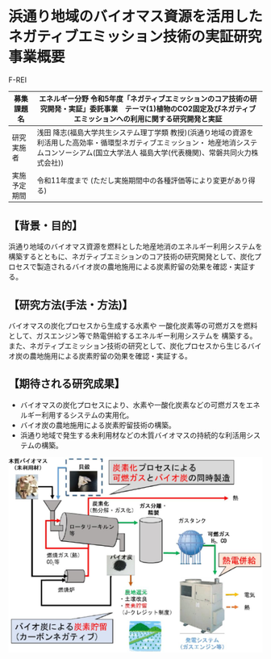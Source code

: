 # 浜通り地域のバイオマス資源を活用したネガティブエミッション技術の実証研究 事業概要

F-REI

|募集課題名|エネルギー分野 令和5年度「ネガティブエミッションのコア技術の研究開発・実証」委託事業　テーマ(1)植物のCO2固定及びネガティブエミッションへの利用に関する研究開発と実証|
|---|---|
|研究実施者|浅田 降志(福島大学共生システム理丁学類 教授)(浜通り地域の資源を利活用した高効率・循環型ネガティブエミッション・  地産地消システムコンソーシアム(国立大学法人 福島大学(代表機関)、常磐共同火力株式会社))|
|実施予定期間| 令和11年度まで (ただし実施期間中の各種評価等により変更があり得る)|

## 【背景・目的】

浜通り地域のバイオマス資源を燃料とした地産地消のエネルギー利用システムを構築するとともに、ネガティブエミションのコア技術の研究開発として、炭化プロセスで製造されるバイオ炭の農地施用による炭素貯留の効果を確認・実証する。

## 【研究方法(手法・方法)】

バイオマスの炭化プロセスから生成する水素や 一酸化炭素等の可燃ガスを燃料として、ガスエンジン等で熱電併給するエネルギー利用システムを 構築する。また、ネガティブエミッション技術の研究として、炭化プロセスから生じるバイオ炭の農地施用による炭素貯留の効果を確認・実証する。

## 【期待される研究成果】

- バイオマスの炭化プロセスにより、水素や一酸化炭素などの可燃ガスをエネルギー利用するシステムの実用化。
- バイオ炭の農地施用による炭素貯留技術の構築。
- 浜通り地域で発生する未利用材などの木質バイオマスの持続的な利活用システムの構築。

![](_page_0_Figure_13.jpeg)
